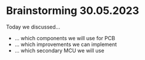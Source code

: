# Brainstorming 30.05.2023

Today we discussed...
- ... which components we will use for PCB
- ... which improvements we can implement
- ... which secondary MCU we will use
